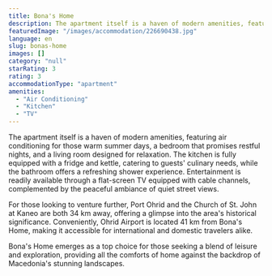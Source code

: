 ```yaml
---
title: Bona's Home
description: The apartment itself is a haven of modern amenities, featuring air conditioning for those warm summer days, a bedroom that promises restful nights, and a living
featuredImage: "/images/accommodation/226690438.jpg"
language: en
slug: bonas-home
images: []
category: "null"
starRating: 3
rating: 3
accommodationType: "apartment"
amenities:
  - "Air Conditioning"
  - "Kitchen"
  - "TV"
---
```


The apartment itself is a haven of modern amenities, featuring air conditioning for those warm summer days, a bedroom that promises restful nights, and a living room designed for relaxation. The kitchen is fully equipped with a fridge and kettle, catering to guests' culinary needs, while the bathroom offers a refreshing shower experience. Entertainment is readily available through a flat-screen TV equipped with cable channels, complemented by the peaceful ambiance of quiet street views.

For those looking to venture further, Port Ohrid and the Church of St. John at Kaneo are both 34 km away, offering a glimpse into the area's historical significance. Conveniently, Ohrid Airport is located 41 km from Bona's Home, making it accessible for international and domestic travelers alike.

Bona's Home emerges as a top choice for those seeking a blend of leisure and exploration, providing all the comforts of home against the backdrop of Macedonia's stunning landscapes.

